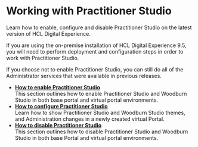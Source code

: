 # Working with Practitioner Studio

Learn how to enable, configure and disable Practitioner Studio on the latest version of HCL Digital Experience.

If you are using the on-premise installation of HCL Digital Experience 9.5, you will need to perform deployment and configuration steps in order to work with Practitioner Studio.

If you choose not to enable Practitioner Studio, you can still do all of the Administrator services that were available in previous releases.

-   **[How to enable Practitioner Studio](../practitioner_studio/enable_prac_studio.md)**  
This section outlines how to enable Practitioner Studio and Woodburn Studio in both base portal and virtual portal environments.
-   **[How to configure Practitioner Studio](../practitioner_studio/config_prac_studio.md)**  
Learn how to show Practitioner Studio and Woodburn Studio themes, and Administration changes in a newly created virtual Portal.
-   **[How to disable Practitioner Studio](../practitioner_studio/disable_prac_studio.md)**  
This section outlines how to disable Practitioner Studio and Woodburn Studio in both base Portal and virtual portal environments.


